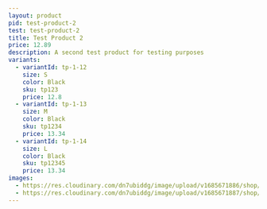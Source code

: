 ```yaml
---
layout: product
pid: test-product-2
test: test-product-2
title: Test Product 2
price: 12.89
description: A second test product for testing purposes
variants:
  - variantId: tp-1-12
    size: S
    color: Black
    sku: tp123
    price: 12.8
  - variantId: tp-1-13
    size: M
    color: Black
    sku: tp1234
    price: 13.34
  - variantId: tp-1-14
    size: L
    color: Black
    sku: tp12345
    price: 13.34
images:
  - https://res.cloudinary.com/dn7ubiddg/image/upload/v1685671886/shop/products/one_way_jacket-2_dz16ll.jpg
  - https://res.cloudinary.com/dn7ubiddg/image/upload/v1685671887/shop/products/to_die_for_crop_4_m00xgi.jpg
---
```

